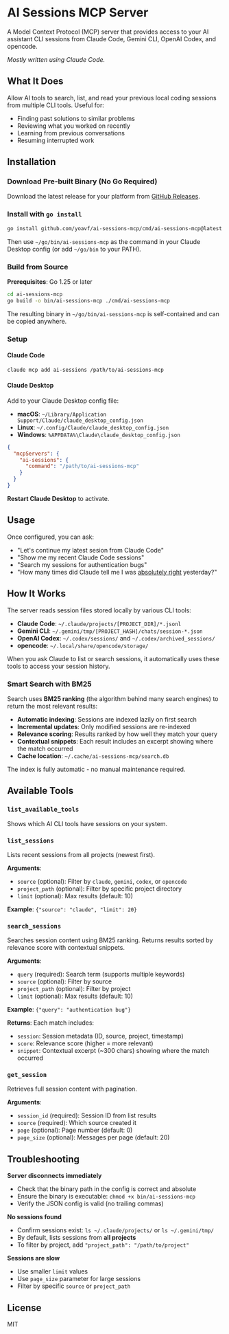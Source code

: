 # AI Sessions MCP Server

A Model Context Protocol (MCP) server that provides access to your AI assistant CLI sessions from Claude Code, Gemini CLI, OpenAI Codex, and opencode.

*Mostly written using Claude Code.*

## What It Does

Allow AI tools to search, list, and read your previous local coding sessions from multiple CLI tools. Useful for:

- Finding past solutions to similar problems
- Reviewing what you worked on recently
- Learning from previous conversations
- Resuming interrupted work

## Installation

### Download Pre-built Binary (No Go Required)

Download the latest release for your platform from [GitHub Releases](https://github.com/yoavf/ai-sessions-mcp/releases).


### Install with `go install`

```bash
go install github.com/yoavf/ai-sessions-mcp/cmd/ai-sessions-mcp@latest
```

Then use `~/go/bin/ai-sessions-mcp` as the command in your Claude Desktop config (or add `~/go/bin` to your PATH).

### Build from Source

**Prerequisites**: Go 1.25 or later

```bash
cd ai-sessions-mcp
go build -o bin/ai-sessions-mcp ./cmd/ai-sessions-mcp
```

The resulting binary in `~/go/bin/ai-sessions-mcp` is self-contained and can be copied anywhere.

### Setup

#### Claude Code

```bash
claude mcp add ai-sessions /path/to/ai-sessions-mcp
```

#### Claude Desktop

Add to your Claude Desktop config file:

- **macOS**: `~/Library/Application Support/Claude/claude_desktop_config.json`
- **Linux**: `~/.config/Claude/claude_desktop_config.json`
- **Windows**: `%APPDATA%\Claude\claude_desktop_config.json`

```json
{
  "mcpServers": {
    "ai-sessions": {
      "command": "/path/to/ai-sessions-mcp"
    }
  }
}
```

**Restart Claude Desktop** to activate.

## Usage

Once configured, you can ask:

- "Let's continue my latest sesion from Claude Code"
- "Show me my recent Claude Code sessions"
- "Search my sessions for authentication bugs"
- "How many times did Claude tell me I was [absolutely right](https://absolutelyright.lol) yesterday?"

## How It Works

The server reads session files stored locally by various CLI tools:

- **Claude Code**: `~/.claude/projects/[PROJECT_DIR]/*.jsonl`
- **Gemini CLI**: `~/.gemini/tmp/[PROJECT_HASH]/chats/session-*.json`
- **OpenAI Codex**: `~/.codex/sessions/` and `~/.codex/archived_sessions/`
- **opencode**: `~/.local/share/opencode/storage/`

When you ask Claude to list or search sessions, it automatically uses these tools to access your session history.

### Smart Search with BM25

Search uses **BM25 ranking** (the algorithm behind many search engines) to return the most relevant results:

- **Automatic indexing**: Sessions are indexed lazily on first search
- **Incremental updates**: Only modified sessions are re-indexed
- **Relevance scoring**: Results ranked by how well they match your query
- **Contextual snippets**: Each result includes an excerpt showing where the match occurred
- **Cache location**: `~/.cache/ai-sessions-mcp/search.db`

The index is fully automatic - no manual maintenance required.

## Available Tools

### `list_available_tools`
Shows which AI CLI tools have sessions on your system.

### `list_sessions`
Lists recent sessions from all projects (newest first).

**Arguments**:
- `source` (optional): Filter by `claude`, `gemini`, `codex`, or `opencode`
- `project_path` (optional): Filter by specific project directory
- `limit` (optional): Max results (default: 10)

**Example**: `{"source": "claude", "limit": 20}`

### `search_sessions`
Searches session content using BM25 ranking. Returns results sorted by relevance score with contextual snippets.

**Arguments**:
- `query` (required): Search term (supports multiple keywords)
- `source` (optional): Filter by source
- `project_path` (optional): Filter by project
- `limit` (optional): Max results (default: 10)

**Example**: `{"query": "authentication bug"}`

**Returns**: Each match includes:
- `session`: Session metadata (ID, source, project, timestamp)
- `score`: Relevance score (higher = more relevant)
- `snippet`: Contextual excerpt (~300 chars) showing where the match occurred

### `get_session`
Retrieves full session content with pagination.

**Arguments**:
- `session_id` (required): Session ID from list results
- `source` (required): Which source created it
- `page` (optional): Page number (default: 0)
- `page_size` (optional): Messages per page (default: 20)

## Troubleshooting

**Server disconnects immediately**
- Check that the binary path in the config is correct and absolute
- Ensure the binary is executable: `chmod +x bin/ai-sessions-mcp`
- Verify the JSON config is valid (no trailing commas)

**No sessions found**
- Confirm sessions exist: `ls ~/.claude/projects/` or `ls ~/.gemini/tmp/`
- By default, lists sessions from **all projects**
- To filter by project, add `"project_path": "/path/to/project"`

**Sessions are slow**
- Use smaller `limit` values
- Use `page_size` parameter for large sessions
- Filter by specific `source` or `project_path`

## License

MIT
